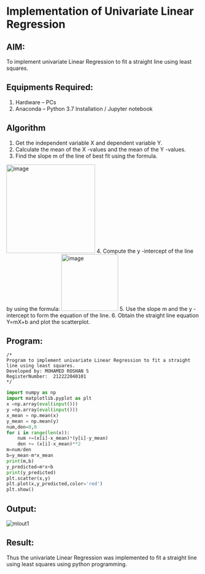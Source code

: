 # Implementation of Univariate Linear Regression
## AIM:
To implement univariate Linear Regression to fit a straight line using least squares.

## Equipments Required:
1. Hardware – PCs
2. Anaconda – Python 3.7 Installation / Jupyter notebook

## Algorithm
1. Get the independent variable X and dependent variable Y.
2. Calculate the mean of the X -values and the mean of the Y -values.
3. Find the slope m of the line of best fit using the formula. 
<img width="231" alt="image" src="https://user-images.githubusercontent.com/93026020/192078527-b3b5ee3e-992f-46c4-865b-3b7ce4ac54ad.png">
4. Compute the y -intercept of the line by using the formula:
<img width="148" alt="image" src="https://user-images.githubusercontent.com/93026020/192078545-79d70b90-7e9d-4b85-9f8b-9d7548a4c5a4.png">
5. Use the slope m and the y -intercept to form the equation of the line.
6. Obtain the straight line equation Y=mX+b and plot the scatterplot.

## Program:
```
/*
Program to implement univariate Linear Regression to fit a straight line using least squares.
Developed by: MOHAMED ROSHAN S
RegisterNumber:  212222040101
*/
```
```py
import numpy as np
import matplotlib.pyplot as plt
x =np.array(eval(input()))
y =np.array(eval(input()))
x_mean = np.mean(x)
y_mean = np.mean(y)
num,den=0,0
for i in range(len(x)):
    num +=(x[i]-x_mean)*(y[i]-y_mean)
    den += (x[i]-x_mean)**2
m=num/den
b=y_mean-m*x_mean
print(m,b)
y_predicted=m*x+b
print(y_predicted)
plt.scatter(x,y)
plt.plot(x,y_predicted,color='red')
plt.show()

```

## Output:
![mlout1](https://github.com/MOHAMEDROSHAN5/Find-the-best-fit-line-using-Least-Squares-Method/assets/121704588/75ac135d-0eff-4758-82da-d99850a3e73f)


## Result:
Thus the univariate Linear Regression was implemented to fit a straight line using least squares using python programming.
